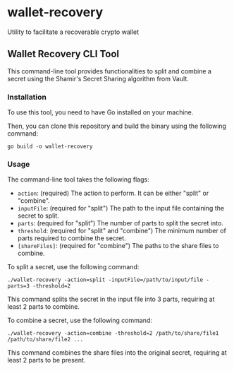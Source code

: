 # wallet-recovery
Utility to facilitate a recoverable crypto wallet

## Wallet Recovery CLI Tool

This command-line tool provides functionalities to split and combine a secret using the Shamir's Secret Sharing algorithm from Vault.

### Installation

To use this tool, you need to have Go installed on your machine.

Then, you can clone this repository and build the binary using the following command:

```
go build -o wallet-recovery
```

### Usage

The command-line tool takes the following flags:

* `action`: (required) The action to perform. It can be either "split" or "combine".
* `inputFile`: (required for "split") The path to the input file containing the secret to split.
* `parts`: (required for "split") The number of parts to split the secret into.
* `threshold`: (required for "split" and "combine") The minimum number of parts required to combine the secret.
* `[shareFiles]`: (required for "combine") The paths to the share files to combine.

To split a secret, use the following command:

```
./wallet-recovery -action=split -inputFile=/path/to/input/file -parts=3 -threshold=2
```

This command splits the secret in the input file into 3 parts, requiring at least 2 parts to combine.

To combine a secret, use the following command:

```
./wallet-recovery -action=combine -threshold=2 /path/to/share/file1 /path/to/share/file2 ...
```

This command combines the share files into the original secret, requiring at least 2 parts to be present.
